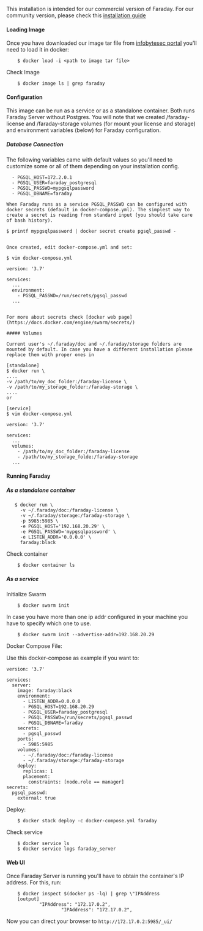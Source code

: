 This installation is intended for our commercial version of Faraday. For our community version, please check this [installation guide](https://github.com/infobyte/faraday/wiki/Installation-Docker)

#### Loading Image
Once you have downloaded our image tar file from [infobytesec portal](portal.faradaysec.com) you'll need to load it in docker:

```
    $ docker load -i <path to image tar file>
```

Check Image

```
    $ docker image ls | grep faraday
```

#### Configuration

This image can be run as a service or as a standalone container. Both runs Faraday Server without Postgres. You will note that we created /faraday-license and /faraday-storage volumes (for mount your license and storage) and environment variables (below) for Faraday configuration.

##### Database Connection

The following variables came with default values so you'll need to customize some or all of them depending on your installation config. 

      - PGSQL_HOST=172.2.0.1
      - PGSQL_USER=faraday_postgresql
      - PGSQL_PASSWD=mypgsqlpassword
      - PGSQL_DBNAME=faraday

```
When Faraday runs as a service PGSQL_PASSWD can be configured with docker secrets (default in docker-compose.yml). The simplest way to create a secret is reading from standard input (you should take care of bash history).

```
    $ printf mypgsqlpassword | docker secret create pgsql_passwd -
```

Once created, edit docker-compose.yml and set:

```
    $ vim docker-compose.yml

    version: '3.7'

    services:
      ...
      environment:
        - PGSQL_PASSWD=/run/secrets/pgsql_passwd  
      ...
```
      
For more about secrets check [docker web page](https://docs.docker.com/engine/swarm/secrets/)

##### Volumes

Current user's ~/.faraday/doc and ~/.faraday/storage folders are mounted by default. In case you have a different installation please replace them with proper ones in

```
    [standalone]
    $ docker run \
    ....
    -v /path/to/my_doc_folder:/faraday-license \
    -v /path/to/my_storage_folder:/faraday-storage \
    ....
    or

    [service]
    $ vim docker-compose.yml

    version: '3.7'

    services:
      ...
      volumes:
        - /path/to/my_doc_folder:/faraday-license
        - /path/to/my_storage_folde:/faraday-storage
      ...

#### Running Faraday

##### As a standalone container

 ```
    $ docker run \
      -v ~/.faraday/doc:/faraday-license \
      -v ~/.faraday/storage:/faraday-storage \
      -p 5985:5985 \
      -e PGSQL_HOST='192.168.20.29' \
      -e PGSQL_PASSWD='mypgsqlpassword' \
      -e LISTEN_ADDR='0.0.0.0' \
      faraday:black
 ```
Check container

```
    $ docker container ls
```

##### As a service

Initialize Swarm

```
    $ docker swarm init
```

In case you have more than one ip addr configured in your machine you have to specify which one to use.

```
    $ docker swarm init --advertise-addr=192.168.20.29
```

Docker Compose File:

Use this docker-compose as example if you want to:

```
version: '3.7' 
 
services: 
  server: 
    image: faraday:black 
    environment: 
      - LISTEN_ADDR=0.0.0.0 
      - PGSQL_HOST=192.168.20.29 
      - PGSQL_USER=faraday_postgresql 
      - PGSQL_PASSWD=/run/secrets/pgsql_passwd 
      - PGSQL_DBNAME=faraday 
    secrets: 
      - pgsql_passwd 
    ports: 
      - 5985:5985 
    volumes: 
      - ~/.faraday/doc:/faraday-license 
      - ~/.faraday/storage:/faraday-storage 
    deploy: 
      replicas: 1 
      placement: 
        constraints: [node.role == manager] 
secrets: 
  pgsql_passwd: 
    external: true
```

Deploy:

```
    $ docker stack deploy -c docker-compose.yml faraday
```

Check service

```
    $ docker service ls
    $ docker service logs faraday_server
```

#### Web UI

Once Faraday Server is running you'll have to obtain the container's IP address. For this, run:

```
    $ docker inspect $(docker ps -lq) | grep \"IPAddress
    [output]
            "IPAddress": "172.17.0.2",
                    "IPAddress": "172.17.0.2",

```
Now you can direct your browser to `http://172.17.0.2:5985/_ui/`